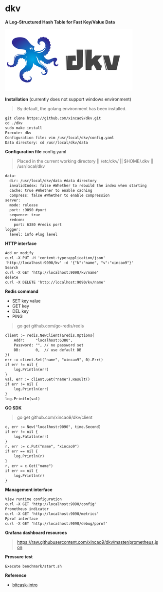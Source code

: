 # dkv

**A Log-Structured Hash Table for Fast Key/Value Data**

![logo](https://github.com/xincao9/dkv/blob/master/logo.png)

**Installation** (currently does not support windows environment)

> By default, the golang environment has been installed.

```
git clone https://github.com/xincao9/dkv.git
cd ./dkv
sudo make install
Execute: dkv
Configuration file: vim /usr/local/dkv/config.yaml
Data directory: cd /usr/local/dkv/data
```

**Configuration file** config.yaml

> Placed in the current working directory || /etc/dkv/ || $HOME/.dkv || /usr/local/dkv

```
data:
  dir: /usr/local/dkv/data #data directory
  invalidIndex: false #Whether to rebuild the index when starting
  cache: true #Whether to enable caching
  compress: false #Whether to enable compression
server:
  mode: release
  port: :9090 #port
  sequence: true
  redcon:
    port: 6380 #redis port
logger:
  level: info #log level
```

**HTTP interface**

```
Add or modify
curl -X PUT -H 'content-type:application/json' 'http://localhost:9090/kv' -d '{"k":"name", "v":"xincao9"}'
Search
curl -X GET 'http://localhost:9090/kv/name'
delete
curl -X DELETE 'http://localhost:9090/kv/name'
```

**Redis command**


* SET key value
* GET key
* DEL key
* PING

> go get github.com/go-redis/redis

```
client := redis.NewClient(&redis.Options{
    Addr:     "localhost:6380",
    Password: "", // no password set
    DB:       0,  // use default DB
})
err := client.Set("name", "xincao9", 0).Err()
if err != nil {
    log.Println(err)
}
val, err := client.Get("name").Result()
if err != nil {
    log.Println(err)
}
log.Println(val)
```

**GO SDK**

> go get github.com/xincao9/dkv/client

```
c, err := New("localhost:9090", time.Second)
if err != nil {
    log.Fatalln(err)
}
r, err := c.Put("name", "xincao9")
if err == nil {
    log.Println(r)
}
r, err = c.Get("name")
if err == nil {
    log.Println(r)
}
```

**Management interface**

```
View runtime configuration
curl -X GET 'http://localhost:9090/config'
Prometheus indicator
curl -X GET 'http://localhost:9090/metrics'
Pprof interface
curl -X GET 'http://localhost:9090/debug/pprof'
```

**Grafana dashboard resources**

> https://raw.githubusercontent.com/xincao9/dkv/master/prometheus.json

**Pressure test**

```
Execute benchmark/start.sh
```

**Reference**

* [bitcask-intro](https://github.com/xincao9/dkv/blob/master/bitcask-intro.pdf)
